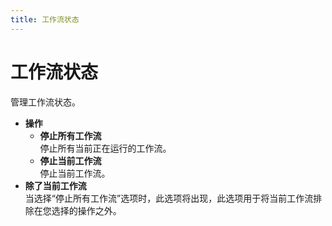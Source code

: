 ```yaml
---
title: 工作流状态
---
```


# 工作流状态

管理工作流状态。

- **操作** <br>
	- **停止所有工作流** <br>
		停止所有当前正在运行的工作流。
	- **停止当前工作流** <br>
		停止当前工作流。
- **除了当前工作流** <br>
	当选择“停止所有工作流”选项时，此选项将出现，此选项用于将当前工作流排除在您选择的操作之外。